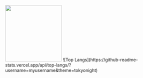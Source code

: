 <img height="180em" src="https://github-readme-stats.vercel.app/api?username=tiewweijian&show_icons=true&hide_border=true&&count_private=true&include_all_commits=true" />
![Top Langs](https://github-readme-stats.vercel.app/api/top-langs/?username=myusername&theme=tokyonight)
